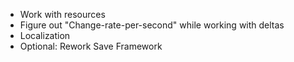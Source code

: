 * Work with resources
* Figure out "Change-rate-per-second" while working with deltas
* Localization
* Optional: Rework Save Framework
